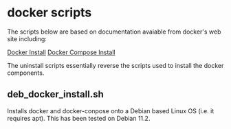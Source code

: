 # docker scripts

The scripts below are based on documentation avaiable from docker's web site including:

[Docker Install](https://docs.docker.com/engine/install/)
[Docker Compose Install](https://docs.docker.com/compose/install/)

The uninstall scripts essentially reverse the scripts used to install the docker components.

## deb_docker_install.sh
Installs docker and docker-conpose onto a Debian based Linux OS (i.e. it requires apt).  This has been tested on Debian 11.2.

